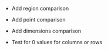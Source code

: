 - Add region comparison
- Add point comparison
- Add dimensions comparison

- Test for 0 values for columns or rows

